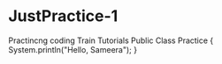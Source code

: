 # JustPractice-1
Practincng coding Train Tutorials
Public Class Practice
{
System.println("Hello, Sameera");
}
